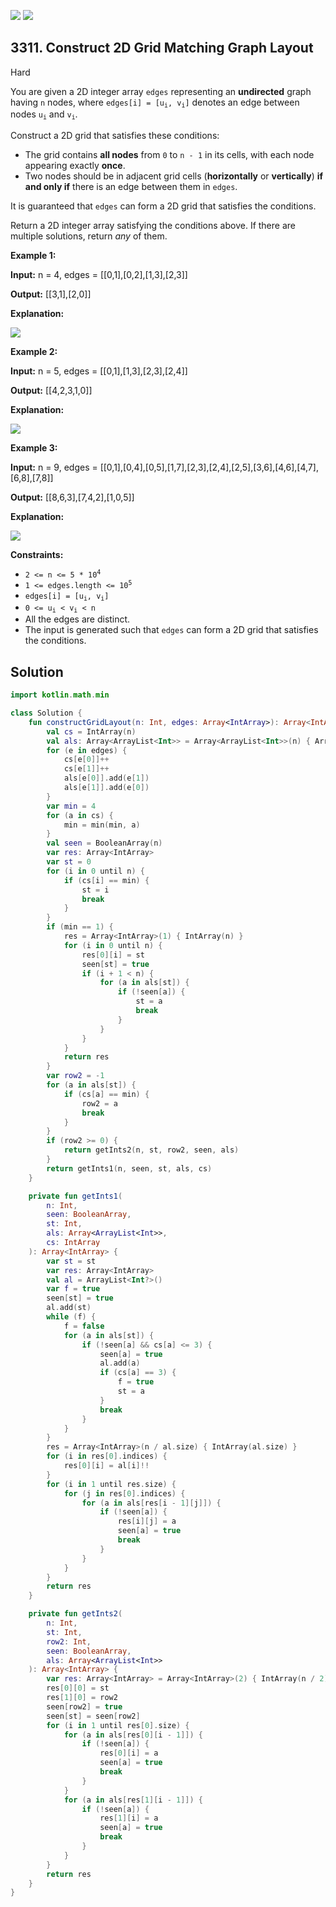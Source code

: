 [![](https://img.shields.io/github/stars/javadev/LeetCode-in-Kotlin?label=Stars&style=flat-square)](https://github.com/javadev/LeetCode-in-Kotlin)
[![](https://img.shields.io/github/forks/javadev/LeetCode-in-Kotlin?label=Fork%20me%20on%20GitHub%20&style=flat-square)](https://github.com/javadev/LeetCode-in-Kotlin/fork)

## 3311\. Construct 2D Grid Matching Graph Layout

Hard

You are given a 2D integer array `edges` representing an **undirected** graph having `n` nodes, where <code>edges[i] = [u<sub>i</sub>, v<sub>i</sub>]</code> denotes an edge between nodes <code>u<sub>i</sub></code> and <code>v<sub>i</sub></code>.

Construct a 2D grid that satisfies these conditions:

*   The grid contains **all nodes** from `0` to `n - 1` in its cells, with each node appearing exactly **once**.
*   Two nodes should be in adjacent grid cells (**horizontally** or **vertically**) **if and only if** there is an edge between them in `edges`.

It is guaranteed that `edges` can form a 2D grid that satisfies the conditions.

Return a 2D integer array satisfying the conditions above. If there are multiple solutions, return _any_ of them.

**Example 1:**

**Input:** n = 4, edges = \[\[0,1],[0,2],[1,3],[2,3]]

**Output:** [[3,1],[2,0]]

**Explanation:**

![](https://assets.leetcode.com/uploads/2024/08/11/screenshot-from-2024-08-11-14-07-59.png)

**Example 2:**

**Input:** n = 5, edges = \[\[0,1],[1,3],[2,3],[2,4]]

**Output:** [[4,2,3,1,0]]

**Explanation:**

![](https://assets.leetcode.com/uploads/2024/08/11/screenshot-from-2024-08-11-14-06-02.png)

**Example 3:**

**Input:** n = 9, edges = \[\[0,1],[0,4],[0,5],[1,7],[2,3],[2,4],[2,5],[3,6],[4,6],[4,7],[6,8],[7,8]]

**Output:** [[8,6,3],[7,4,2],[1,0,5]]

**Explanation:**

![](https://assets.leetcode.com/uploads/2024/08/11/screenshot-from-2024-08-11-14-06-38.png)

**Constraints:**

*   <code>2 <= n <= 5 * 10<sup>4</sup></code>
*   <code>1 <= edges.length <= 10<sup>5</sup></code>
*   <code>edges[i] = [u<sub>i</sub>, v<sub>i</sub>]</code>
*   <code>0 <= u<sub>i</sub> < v<sub>i</sub> < n</code>
*   All the edges are distinct.
*   The input is generated such that `edges` can form a 2D grid that satisfies the conditions.

## Solution

```kotlin
import kotlin.math.min

class Solution {
    fun constructGridLayout(n: Int, edges: Array<IntArray>): Array<IntArray> {
        val cs = IntArray(n)
        val als: Array<ArrayList<Int>> = Array<ArrayList<Int>>(n) { ArrayList<Int>() }
        for (e in edges) {
            cs[e[0]]++
            cs[e[1]]++
            als[e[0]].add(e[1])
            als[e[1]].add(e[0])
        }
        var min = 4
        for (a in cs) {
            min = min(min, a)
        }
        val seen = BooleanArray(n)
        var res: Array<IntArray>
        var st = 0
        for (i in 0 until n) {
            if (cs[i] == min) {
                st = i
                break
            }
        }
        if (min == 1) {
            res = Array<IntArray>(1) { IntArray(n) }
            for (i in 0 until n) {
                res[0][i] = st
                seen[st] = true
                if (i + 1 < n) {
                    for (a in als[st]) {
                        if (!seen[a]) {
                            st = a
                            break
                        }
                    }
                }
            }
            return res
        }
        var row2 = -1
        for (a in als[st]) {
            if (cs[a] == min) {
                row2 = a
                break
            }
        }
        if (row2 >= 0) {
            return getInts2(n, st, row2, seen, als)
        }
        return getInts1(n, seen, st, als, cs)
    }

    private fun getInts1(
        n: Int,
        seen: BooleanArray,
        st: Int,
        als: Array<ArrayList<Int>>,
        cs: IntArray
    ): Array<IntArray> {
        var st = st
        var res: Array<IntArray>
        val al = ArrayList<Int?>()
        var f = true
        seen[st] = true
        al.add(st)
        while (f) {
            f = false
            for (a in als[st]) {
                if (!seen[a] && cs[a] <= 3) {
                    seen[a] = true
                    al.add(a)
                    if (cs[a] == 3) {
                        f = true
                        st = a
                    }
                    break
                }
            }
        }
        res = Array<IntArray>(n / al.size) { IntArray(al.size) }
        for (i in res[0].indices) {
            res[0][i] = al[i]!!
        }
        for (i in 1 until res.size) {
            for (j in res[0].indices) {
                for (a in als[res[i - 1][j]]) {
                    if (!seen[a]) {
                        res[i][j] = a
                        seen[a] = true
                        break
                    }
                }
            }
        }
        return res
    }

    private fun getInts2(
        n: Int,
        st: Int,
        row2: Int,
        seen: BooleanArray,
        als: Array<ArrayList<Int>>
    ): Array<IntArray> {
        var res: Array<IntArray> = Array<IntArray>(2) { IntArray(n / 2) }
        res[0][0] = st
        res[1][0] = row2
        seen[row2] = true
        seen[st] = seen[row2]
        for (i in 1 until res[0].size) {
            for (a in als[res[0][i - 1]]) {
                if (!seen[a]) {
                    res[0][i] = a
                    seen[a] = true
                    break
                }
            }
            for (a in als[res[1][i - 1]]) {
                if (!seen[a]) {
                    res[1][i] = a
                    seen[a] = true
                    break
                }
            }
        }
        return res
    }
}
```